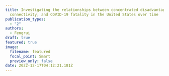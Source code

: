 ```yaml
---
title: Investigating the relationships between concentrated disadvantage, place
  connectivity, and COVID-19 fatality in the United States over time
publication_types:
  - "2"
authors:
  - Fengrui
draft: true
featured: true
image:
  filename: featured
  focal_point: Smart
  preview_only: false
date: 2022-12-17T04:12:21.181Z
---
```

